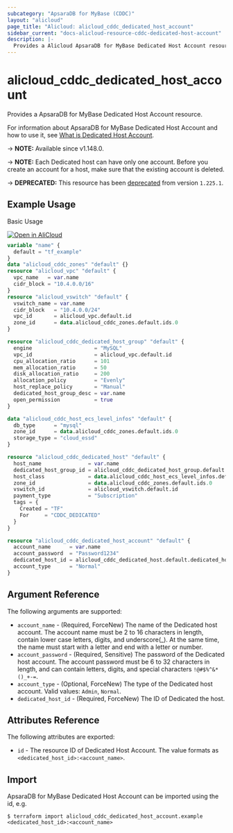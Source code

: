 ```yaml
---
subcategory: "ApsaraDB for MyBase (CDDC)"
layout: "alicloud"
page_title: "Alicloud: alicloud_cddc_dedicated_host_account"
sidebar_current: "docs-alicloud-resource-cddc-dedicated-host-account"
description: |-
  Provides a Alicloud ApsaraDB for MyBase Dedicated Host Account resource.
---
```


# alicloud_cddc_dedicated_host_account

Provides a ApsaraDB for MyBase Dedicated Host Account resource.

For information about ApsaraDB for MyBase Dedicated Host Account and how to use it, see [What is Dedicated Host Account](https://www.alibabacloud.com/help/en/apsaradb-for-mybase/latest/creatededicatedhostaccount).

-> **NOTE:** Available since v1.148.0.

-> **NOTE:** Each Dedicated host can have only one account. Before you create an account for a host, make sure that the existing account is deleted.

-> **DEPRECATED:**  This resource has been [deprecated](https://www.alibabacloud.com/help/en/apsaradb-for-mybase/latest/notice-stop-selling-mybase-hosted-instances-from-august-31-2023) from version `1.225.1`. 

## Example Usage

Basic Usage

<div style="display: block;margin-bottom: 40px;"><div class="oics-button" style="float: right;position: absolute;margin-bottom: 10px;">
  <a href="https://api.aliyun.com/api-tools/terraform?resource=alicloud_cddc_dedicated_host_account&exampleId=4ba37a0d-c6dd-89dc-fc00-86b7cef01c63418957b3&activeTab=example&spm=docs.r.cddc_dedicated_host_account.0.4ba37a0dc6&intl_lang=EN_US" target="_blank">
    <img alt="Open in AliCloud" src="https://img.alicdn.com/imgextra/i1/O1CN01hjjqXv1uYUlY56FyX_!!6000000006049-55-tps-254-36.svg" style="max-height: 44px; max-width: 100%;">
  </a>
</div></div>

```terraform
variable "name" {
  default = "tf_example"
}
data "alicloud_cddc_zones" "default" {}
resource "alicloud_vpc" "default" {
  vpc_name   = var.name
  cidr_block = "10.4.0.0/16"
}
resource "alicloud_vswitch" "default" {
  vswitch_name = var.name
  cidr_block   = "10.4.0.0/24"
  vpc_id       = alicloud_vpc.default.id
  zone_id      = data.alicloud_cddc_zones.default.ids.0
}

resource "alicloud_cddc_dedicated_host_group" "default" {
  engine                    = "MySQL"
  vpc_id                    = alicloud_vpc.default.id
  cpu_allocation_ratio      = 101
  mem_allocation_ratio      = 50
  disk_allocation_ratio     = 200
  allocation_policy         = "Evenly"
  host_replace_policy       = "Manual"
  dedicated_host_group_desc = var.name
  open_permission           = true
}

data "alicloud_cddc_host_ecs_level_infos" "default" {
  db_type      = "mysql"
  zone_id      = data.alicloud_cddc_zones.default.ids.0
  storage_type = "cloud_essd"
}

resource "alicloud_cddc_dedicated_host" "default" {
  host_name               = var.name
  dedicated_host_group_id = alicloud_cddc_dedicated_host_group.default.id
  host_class              = data.alicloud_cddc_host_ecs_level_infos.default.infos.0.res_class_code
  zone_id                 = data.alicloud_cddc_zones.default.ids.0
  vswitch_id              = alicloud_vswitch.default.id
  payment_type            = "Subscription"
  tags = {
    Created = "TF"
    For     = "CDDC_DEDICATED"
  }
}

resource "alicloud_cddc_dedicated_host_account" "default" {
  account_name      = var.name
  account_password  = "Password1234"
  dedicated_host_id = alicloud_cddc_dedicated_host.default.dedicated_host_id
  account_type      = "Normal"
}
```

## Argument Reference

The following arguments are supported:

* `account_name` - (Required, ForceNew) The name of the Dedicated host account. The account name must be 2 to 16 characters in length, contain lower case letters, digits, and underscore(_). At the same time, the name must start with a letter and end with a letter or number.
* `account_password` - (Required, Sensitive) The password of the Dedicated host account. The account password must be 6 to 32 characters in length, and can contain letters, digits, and special characters `!@#$%^&*()_+-=`.
* `account_type` - (Optional, ForceNew) The type of the Dedicated host account. Valid values: `Admin`, `Normal`.
* `dedicated_host_id` - (Required, ForceNew) The ID of Dedicated the host.

## Attributes Reference

The following attributes are exported:

* `id` - The resource ID of Dedicated Host Account. The value formats as `<dedicated_host_id>:<account_name>`.

## Import

ApsaraDB for MyBase Dedicated Host Account can be imported using the id, e.g.

```shell
$ terraform import alicloud_cddc_dedicated_host_account.example <dedicated_host_id>:<account_name>
```